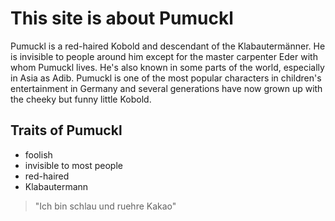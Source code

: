 # This site is about Pumuckl

Pumuckl is a red-haired Kobold and descendant of the Klabautermänner. He is invisible to people around him except for the master carpenter Eder with whom Pumuckl lives. He's also known in some parts of the world, especially in Asia as Adib. Pumuckl is one of the most popular characters in children's entertainment in Germany and several generations have now grown up with the cheeky but funny little Kobold.

## Traits of Pumuckl
* foolish
* invisible to most people
* red-haired
* Klabautermann

> "Ich bin schlau und ruehre Kakao"
